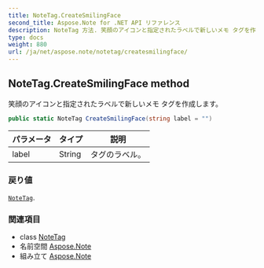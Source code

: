 ```yaml
---
title: NoteTag.CreateSmilingFace
second_title: Aspose.Note for .NET API リファレンス
description: NoteTag 方法. 笑顔のアイコンと指定されたラベルで新しいメモ タグを作成します
type: docs
weight: 880
url: /ja/net/aspose.note/notetag/createsmilingface/
---
```

## NoteTag.CreateSmilingFace method

笑顔のアイコンと指定されたラベルで新しいメモ タグを作成します。

```csharp
public static NoteTag CreateSmilingFace(string label = "")
```

| パラメータ | タイプ | 説明 |
| --- | --- | --- |
| label | String | タグのラベル。 |

### 戻り値

[`NoteTag`](../).

### 関連項目

* class [NoteTag](../)
* 名前空間 [Aspose.Note](../../notetag/)
* 組み立て [Aspose.Note](../../../)



